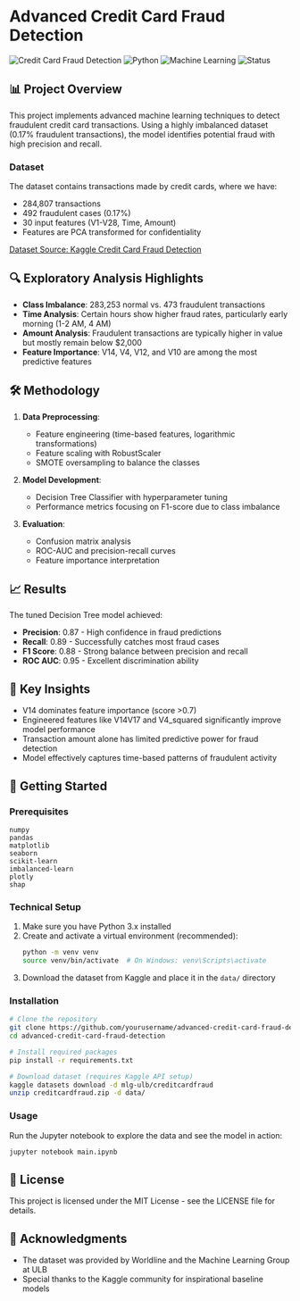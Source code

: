 # Advanced Credit Card Fraud Detection

![Credit Card Fraud Detection](https://img.shields.io/badge/Project-Credit%20Card%20Fraud%20Detection-blue)
![Python](https://img.shields.io/badge/Python-3.x-green)
![Machine Learning](https://img.shields.io/badge/Machine%20Learning-Classification-orange)
![Status](https://img.shields.io/badge/Status-Completed-success)

## 📊 Project Overview

This project implements advanced machine learning techniques to detect fraudulent credit card transactions. Using a highly imbalanced dataset (0.17% fraudulent transactions), the model identifies potential fraud with high precision and recall.

### Dataset

The dataset contains transactions made by credit cards, where we have:
- 284,807 transactions 
- 492 fraudulent cases (0.17%)
- 30 input features (V1-V28, Time, Amount)
- Features are PCA transformed for confidentiality

[Dataset Source: Kaggle Credit Card Fraud Detection](https://www.kaggle.com/datasets/mlg-ulb/creditcardfraud)

## 🔍 Exploratory Analysis Highlights

- **Class Imbalance**: 283,253 normal vs. 473 fraudulent transactions
- **Time Analysis**: Certain hours show higher fraud rates, particularly early morning (1-2 AM, 4 AM)
- **Amount Analysis**: Fraudulent transactions are typically higher in value but mostly remain below $2,000
- **Feature Importance**: V14, V4, V12, and V10 are among the most predictive features

## 🛠️ Methodology

1. **Data Preprocessing**:
    - Feature engineering (time-based features, logarithmic transformations)
    - Feature scaling with RobustScaler
    - SMOTE oversampling to balance the classes

2. **Model Development**:
    - Decision Tree Classifier with hyperparameter tuning
    - Performance metrics focusing on F1-score due to class imbalance

3. **Evaluation**:
    - Confusion matrix analysis
    - ROC-AUC and precision-recall curves
    - Feature importance interpretation

## 📈 Results

The tuned Decision Tree model achieved:
- **Precision**: 0.87 - High confidence in fraud predictions
- **Recall**: 0.89 - Successfully catches most fraud cases
- **F1 Score**: 0.88 - Strong balance between precision and recall
- **ROC AUC**: 0.95 - Excellent discrimination ability

## 🔎 Key Insights

- V14 dominates feature importance (score >0.7)
- Engineered features like V14V17 and V4_squared significantly improve model performance
- Transaction amount alone has limited predictive power for fraud detection
- Model effectively captures time-based patterns of fraudulent activity

## 🚀 Getting Started

### Prerequisites

```
numpy
pandas
matplotlib
seaborn
scikit-learn
imbalanced-learn
plotly
shap
```

### Technical Setup

1. Make sure you have Python 3.x installed
2. Create and activate a virtual environment (recommended):
   ```bash
   python -m venv venv
   source venv/bin/activate  # On Windows: venv\Scripts\activate
   ```
3. Download the dataset from Kaggle and place it in the `data/` directory

### Installation

```bash
# Clone the repository
git clone https://github.com/yourusername/advanced-credit-card-fraud-detection.git
cd advanced-credit-card-fraud-detection

# Install required packages
pip install -r requirements.txt

# Download dataset (requires Kaggle API setup)
kaggle datasets download -d mlg-ulb/creditcardfraud
unzip creditcardfraud.zip -d data/
```

### Usage

Run the Jupyter notebook to explore the data and see the model in action:

```bash
jupyter notebook main.ipynb
```

## 📝 License

This project is licensed under the MIT License - see the LICENSE file for details.

## 🙏 Acknowledgments

- The dataset was provided by Worldline and the Machine Learning Group at ULB
- Special thanks to the Kaggle community for inspirational baseline models